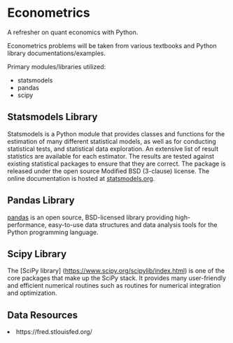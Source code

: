 # Econometrics
A refresher on quant economics with Python.

Econometrics problems will be taken from various textbooks and Python library documentations/examples. 

Primary modules/libraries utilized: 
* statsmodels
* pandas
* scipy 


## Statsmodels Library
Statsmodels is a Python module that provides classes and functions for the estimation of many different statistical models, as well as for conducting statistical tests, and statistical data exploration. An extensive list of result statistics are available for each estimator. The results are tested against existing statistical packages to ensure that they are correct. The package is released under the open source Modified BSD (3-clause) license. The online documentation is hosted at [statsmodels.org](www.statsmodels.org).


## Pandas Library
[pandas](http://pandas.pydata.org/about.html) is an open source, BSD-licensed library providing high-performance, easy-to-use data structures and data analysis tools for the Python programming language.

## Scipy Library
The [SciPy library] (https://www.scipy.org/scipylib/index.html) is one of the core packages that make up the SciPy stack. It provides many user-friendly and efficient numerical routines such as routines for numerical integration and optimization.

## Data Resources
<li> https://fred.stlouisfed.org/
